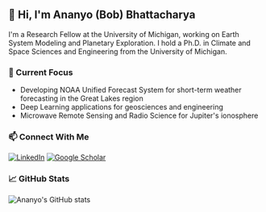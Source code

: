 ## 👋 Hi, I'm Ananyo (Bob) Bhattacharya

I'm a Research Fellow at the University of Michigan, working on Earth System Modeling and Planetary Exploration. I hold a Ph.D. in Climate and Space Sciences and Engineering from the University of Michigan.

### 🔭 Current Focus
- Developing NOAA Unified Forecast System for short-term weather forecasting in the Great Lakes region
- Deep Learning applications for geosciences and engineering
- Microwave Remote Sensing and Radio Science for Jupiter's ionosphere

### 📫 Connect With Me
[![LinkedIn](https://img.shields.io/badge/-LinkedIn-0077B5?style=flat&logo=linkedin&logoColor=white)](https://www.linkedin.com/in/ananyobhatt0101/)
[![Google Scholar](https://img.shields.io/badge/-Google%20Scholar-4285F4?style=flat&logo=google-scholar&logoColor=white)](https://scholar.google.com/citations?user=9LhJDIAAAAAJ&hl=en&authuser=1)

### 📈 GitHub Stats 
![Ananyo's GitHub stats](https://github-readme-stats.vercel.app/api?username=GalacticBobster&show_icons=true&theme=radical)
